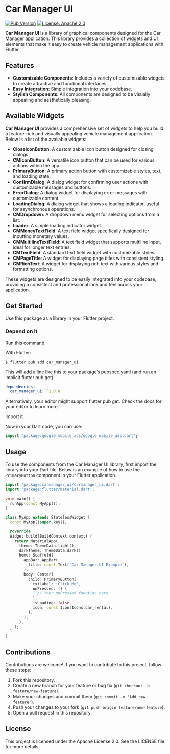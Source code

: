 # Car Manager UI

[![Pub Version](https://img.shields.io/pub/v/car_manager_ui.svg)](https://pub.dev/packages/car_manager_ui)
[![License: Apache 2.0](https://img.shields.io/badge/license-Apache%202.0-blue.svg)](https://opensource.org/licenses/Apache-2.0)

**Car Manager UI** is a library of graphical components designed for the Car Manager application. This library provides a collection of widgets and UI elements that make it easy to create vehicle management applications with Flutter.

## Features

- **Customizable Components**: Includes a variety of customizable widgets to create attractive and functional interfaces.
- **Easy Integration**: Simple integration into your codebase.
- **Stylish Components**: All components are designed to be visually appealing and aesthetically pleasing.

## Available Widgets

**Car Manager UI** provides a comprehensive set of widgets to help you build a feature-rich and visually appealing vehicle management application. Below is a list of the available widgets:

- **CloseIconButton**: A customizable icon button designed for closing dialogs.
- **CMIconButton**: A versatile icon button that can be used for various actions within the app.
- **PrimaryButton**: A primary action button with customizable styles, text, and loading state.
- **ConfirmDialog**: A dialog widget for confirming user actions with customizable messages and buttons.
- **ErrorDialog**: A dialog widget for displaying error messages with customizable content.
- **LoadingDialog**: A dialog widget that shows a loading indicator, useful for asynchronous operations.
- **CMDropdown**: A dropdown menu widget for selecting options from a list.
- **Loader**: A simple loading indicator widget.
- **CMMoneyTextField**: A text field widget specifically designed for inputting monetary values.
- **CMMultilineTextField**: A text field widget that supports multiline input, ideal for longer text entries.
- **CMTextField**: A standard text field widget with customizable styles.
- **CMPageTitle**: A widget for displaying page titles with consistent styling.
- **CMRichText**: A widget for displaying rich text with various styles and formatting options.

These widgets are designed to be easily integrated into your codebase, providing a consistent and professional look and feel across your application.

## Get Started

Use this package as a library in your Flutter project.

### Depend on it

Run this command:

With Flutter:

```bash
$ flutter pub add car_manager_ui
```

This will add a line like this to your package’s pubspec.yaml (and run an implicit flutter pub get):

```yaml
dependencies:
  car_manager_ui: ^1.0.0
```

Alternatively, your editor might support flutter pub get. Check the docs for your editor to learn more.

Import it

Now in your Dart code, you can use:

```dart
import 'package:google_mobile_ads/google_mobile_ads.dart';
```

## Usage

To use the components from the Car Manager UI library, first import the library into your Dart file. Below is an example of how to use the `PrimaryButton` component in your Flutter application.

```dart
import 'package:carmanager_ui/carmanager_ui.dart';
import 'package:flutter/material.dart';

void main() {
  runApp(const MyApp());
}

class MyApp extends StatelessWidget {
  const MyApp({super.key});

  @override
  Widget build(BuildContext context) {
    return MaterialApp(
      theme: ThemeData.light(),
      darkTheme: ThemeData.dark(),
      home: Scaffold(
        appBar: AppBar(
          title: const Text('Car Manager UI Example'),
        ),
        body: Center(
          child: PrimaryButton(
            txtLabel: 'Click Me',
            onPressed: () {
              // Your onPressed function here
            },
            isLoading: false,
            icon: const Icon(Icons.car_rental),
          ),
        ),
      ),
    );
  }
}
```

## Contributions

Contributions are welcome! If you want to contribute to this project, follow these steps:

1. Fork this repository.
2. Create a new branch for your feature or bug fix (`git checkout -b feature/new-feature`).
3. Make your changes and commit them (`git commit -m 'Add new feature'`).
4. Push your changes to your fork (`git push origin feature/new-feature`).
5. Open a pull request in this repository.

## License

This project is licensed under the Apache License 2.0. See the LICENSE file for more details.
